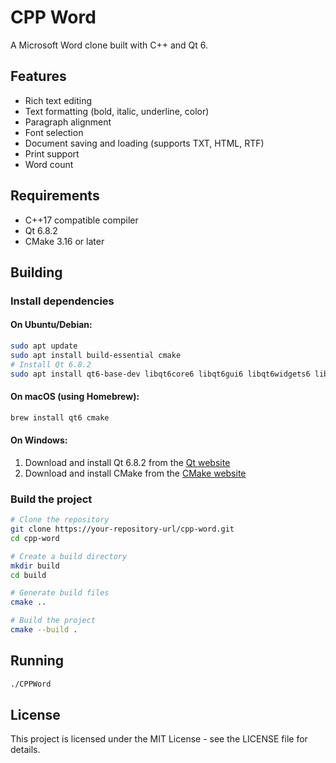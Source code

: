 # CPP Word

A Microsoft Word clone built with C++ and Qt 6.

## Features

- Rich text editing
- Text formatting (bold, italic, underline, color)
- Paragraph alignment
- Font selection
- Document saving and loading (supports TXT, HTML, RTF)
- Print support
- Word count

## Requirements

- C++17 compatible compiler
- Qt 6.8.2
- CMake 3.16 or later

## Building

### Install dependencies

#### On Ubuntu/Debian:
```bash
sudo apt update
sudo apt install build-essential cmake
# Install Qt 6.8.2
sudo apt install qt6-base-dev libqt6core6 libqt6gui6 libqt6widgets6 libqt6printsupport6
```

#### On macOS (using Homebrew):
```bash
brew install qt6 cmake
```

#### On Windows:
1. Download and install Qt 6.8.2 from the [Qt website](https://www.qt.io/download)
2. Download and install CMake from the [CMake website](https://cmake.org/download/)

### Build the project

```bash
# Clone the repository
git clone https://your-repository-url/cpp-word.git
cd cpp-word

# Create a build directory
mkdir build
cd build

# Generate build files
cmake ..

# Build the project
cmake --build .
```

## Running

```bash
./CPPWord
```

## License

This project is licensed under the MIT License - see the LICENSE file for details. 
